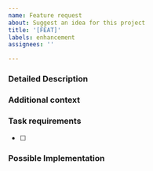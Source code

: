 ```yaml
---
name: Feature request
about: Suggest an idea for this project
title: '[FEAT]'
labels: enhancement
assignees: ''

---
```


### Detailed Description

<!--- Provide a detailed description of the change or addition you are proposing -->

### Additional context

### Task requirements

- [ ] 


### Possible Implementation
<!--- Not obligatory, but suggest an idea for implementing addition or change -->


